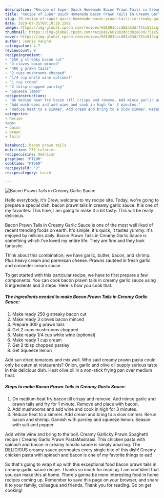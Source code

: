 ```yaml
---
description: "Recipe of Super Quick Homemade Bacon Prawn Tails in Creamy Garlic Sauce"
title: "Recipe of Super Quick Homemade Bacon Prawn Tails in Creamy Garlic Sauce"
slug: 28-recipe-of-super-quick-homemade-bacon-prawn-tails-in-creamy-garlic-sauce
date: 2020-07-31T08:10:20.259Z
image: https://img-global.cpcdn.com/recipes/601003dccd82a63d/751x532cq70/bacon-prawn-tails-in-creamy-garlic-sauce-recipe-main-photo.jpg
thumbnail: https://img-global.cpcdn.com/recipes/601003dccd82a63d/751x532cq70/bacon-prawn-tails-in-creamy-garlic-sauce-recipe-main-photo.jpg
cover: https://img-global.cpcdn.com/recipes/601003dccd82a63d/751x532cq70/bacon-prawn-tails-in-creamy-garlic-sauce-recipe-main-photo.jpg
author: Jennie Vaughn
ratingvalue: 4.7
reviewcount: 9
recipeingredient:
- "250 g streaky bacon cut"
- "3 cloves bacon minced"
- "400 g prawn tails"
- "2 cups mushrooms chopped"
- "1/4 cup white wine optional"
- "1 cup cream"
- "2 tblsp chopped parsley"
- "Squeeze lemon"
recipeinstructions:
- "On medium heat fry bacon till crispy and remove. Add mince garlic and prawn tails and fry for 1 minute. Remove and place with bacon."
- "Add mushrooms and add wine and cook in high for 3 minutes."
- "Reduce heat to a simmer. Add cream and bring to a slow simmer. Rerun bacon and shrimp. Garnish with parsley and squeeze lemon. Season with salt and pepper."
categories:
- Recipe
tags:
- bacon
- prawn
- tails

katakunci: bacon prawn tails 
nutrition: 232 calories
recipecuisine: American
preptime: "PT19M"
cooktime: "PT56M"
recipeyield: "2"
recipecategory: Lunch

---
```



![Bacon Prawn Tails in Creamy Garlic Sauce](https://img-global.cpcdn.com/recipes/601003dccd82a63d/751x532cq70/bacon-prawn-tails-in-creamy-garlic-sauce-recipe-main-photo.jpg)

Hello everybody, it's Drew, welcome to my recipe site. Today, we're going to prepare a special dish, bacon prawn tails in creamy garlic sauce. It is one of my favorites. This time, I am going to make it a bit tasty. This will be really delicious.

Bacon Prawn Tails in Creamy Garlic Sauce is one of the most well liked of recent trending foods on earth. It's simple, it's quick, it tastes yummy. It's enjoyed by millions daily. Bacon Prawn Tails in Creamy Garlic Sauce is something which I've loved my entire life. They are fine and they look fantastic.

Think about this combination; we have garlic, butter, bacon, and shrimp. Plus heavy cream and parmesan cheese. Prawns sautéed in fresh garlic and coriander cream sauce.


To get started with this particular recipe, we have to first prepare a few components. You can cook bacon prawn tails in creamy garlic sauce using 8 ingredients and 3 steps. Here is how you cook that.

<!--inarticleads1-->

##### The ingredients needed to make Bacon Prawn Tails in Creamy Garlic Sauce:

1. Make ready 250 g streaky bacon cut
1. Make ready 3 cloves bacon minced
1. Prepare 400 g prawn tails
1. Get 2 cups mushrooms chopped
1. Make ready 1/4 cup white wine (optional)
1. Make ready 1 cup cream
1. Get 2 tblsp chopped parsley
1. Get Squeeze lemon


Add sun dried tomatoes and mix well. Who said creamy prawn pasta could only be eaten at restaurants? Onion, garlic and olive oil supply serious taste in this delicious dish. Heat olive oil in a non-stick frying pan over medium heat. 

<!--inarticleads2-->

##### Steps to make Bacon Prawn Tails in Creamy Garlic Sauce:

1. On medium heat fry bacon till crispy and remove. Add mince garlic and prawn tails and fry for 1 minute. Remove and place with bacon.
1. Add mushrooms and add wine and cook in high for 3 minutes.
1. Reduce heat to a simmer. Add cream and bring to a slow simmer. Rerun bacon and shrimp. Garnish with parsley and squeeze lemon. Season with salt and pepper.


Add white wine and bring to the boil. Creamy Garlicky Prawn Spaghetti recipe / Creamy Garlic Prawn PastaMadraasi. This chicken pasta with spinach and bacon in creamy tomato sauce is simply amazing. The DELICIOUS creamy sauce permeates every single bite of this dish! Creamy chicken pasta with spinach and bacon is one of my favorite things to eat! 

So that's going to wrap it up with this exceptional food bacon prawn tails in creamy garlic sauce recipe. Thanks so much for reading. I am confident that you can make this at home. There's gonna be more interesting food in home recipes coming up. Remember to save this page on your browser, and share it to your family, colleague and friends. Thank you for reading. Go on get cooking!
